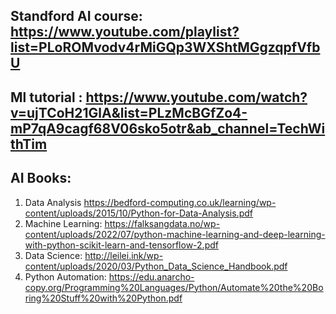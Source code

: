 ## Standford AI course: https://www.youtube.com/playlist?list=PLoROMvodv4rMiGQp3WXShtMGgzqpfVfbU

## Ml tutorial : https://www.youtube.com/watch?v=ujTCoH21GlA&list=PLzMcBGfZo4-mP7qA9cagf68V06sko5otr&ab_channel=TechWithTim

## AI Books: <br>
1. Data Analysis https://bedford-computing.co.uk/learning/wp-content/uploads/2015/10/Python-for-Data-Analysis.pdf
2. Machine Learning: https://falksangdata.no/wp-content/uploads/2022/07/python-machine-learning-and-deep-learning-with-python-scikit-learn-and-tensorflow-2.pdf
3. Data Science: http://leilei.ink/wp-content/uploads/2020/03/Python_Data_Science_Handbook.pdf
4. Python Automation: https://edu.anarcho-copy.org/Programming%20Languages/Python/Automate%20the%20Boring%20Stuff%20with%20Python.pdf


